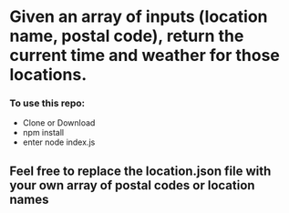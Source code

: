 # Given an array of inputs (location name, postal code), return the current time and weather for those locations.

### To use this repo:

  * Clone or Download
  * npm install
  * enter node index.js
  
## Feel free to replace the location.json file with your own array of postal codes or location names

